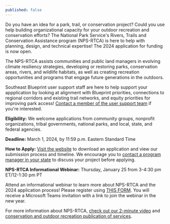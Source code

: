 ```yaml
---
published: false
---
```

Do you have an idea for a park, trail, or conservation project? Could you use help building organizational capacity for your outdoor recreation and conservation efforts? The National Park Service's Rivers, Trails and Conservation Assistance program (NPS-RTCA) is here to help with planning, design, and technical expertise! The 2024 application for funding is now open.

The NPS-RTCA assists communities and public land managers in evolving climate resiliency strategies, developing or restoring parks, conservation areas, rivers, and wildlife habitats, as well as creating recreation opportunities and programs that engage future generations in the outdoors. 

Southeast Blueprint user support staff are here to help support your appplication by looking at alignment with Blueprint priorities, connections to regional corridors and existing trail networks, and equity priorities for improving park access! [Contact a member of the user support team](https://secassoutheast.org/staff) if you're interested.

**Eligibility:** We welcome applications from community groups, nonprofit organizations, tribal governments, national parks, and local, state, and federal agencies.

**Deadline:** March 1, 2024, by 11:59 p.m. Eastern Standard Time

**How to Apply:** [Visit the website](https://www.nps.gov/orgs/rtca/apply.htm) to download an application and view our submission process and timeline. We encourage you to [contact a program manager in your state](https://www.nps.gov/orgs/rtca/contactus.htm) to discuss your project before applying.

**NPS-RTCA Informational Webinar:** Thursday, January 25 from 3-4:30 pm ET/12-1:30 pm PT 

Attend an informational webinar to learn more about NPS-RTCA and the 2024 application process! Please register using [THIS FORM](https://forms.office.com/Pages/ResponsePage.aspx?id=urWTBhhLe02TQfMvQApUlC_vQHOD1SpCjr_z09P7xShUMVBHT0VONk1HQUZJM01HSjVVVlNUMVRNOS4u). You will receive a Microsoft Teams invitation with a link to join the webinar in the new year.  

For more information about NPS-RTCA, [check out our 2-minute video](https://www.youtube.com/watch?v=ItHN_OKhwM8) and [conservation and outdoor recreation publication of services](https://npgallery.nps.gov/GetAsset/85af2efc-fb5d-4d97-8b2c-a28c0339807d/original?).   